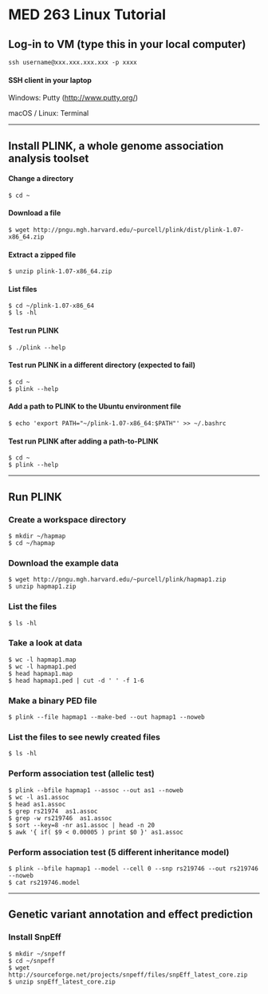 
# MED 263 Linux Tutorial



## Log-in to VM (type this in your local computer)
    ssh username@xxx.xxx.xxx.xxx -p xxxx 

<!---
#### vCloud Automation Center (vCAC)
https://idash-hpc-vcacv.ucsd.edu/shell-ui-app/org/idash
-->

#### SSH client in your laptop
Windows: Putty (http://www.putty.org/)

macOS / Linux: Terminal


---
## Install PLINK, a whole genome association analysis toolset
#### Change a directory
```Shell
$ cd ~ 
```
#### Download a file 
```Shell
$ wget http://pngu.mgh.harvard.edu/~purcell/plink/dist/plink-1.07-x86_64.zip
```

#### Extract a zipped file
```Shell
$ unzip plink-1.07-x86_64.zip
```

#### List files
```Shell
$ cd ~/plink-1.07-x86_64
$ ls -hl
```

#### Test run PLINK 
```Shell
$ ./plink --help 
```

#### Test run PLINK in a different directory (expected to fail)
```Shell
$ cd ~
$ plink --help 
```

#### Add a path to PLINK to the Ubuntu environment file
```Shell
$ echo 'export PATH="~/plink-1.07-x86_64:$PATH"' >> ~/.bashrc 
```

#### Test run PLINK after adding a path-to-PLINK
```Shell
$ cd ~
$ plink --help 
```





---

## Run PLINK

### Create a workspace directory
```Shell
$ mkdir ~/hapmap
$ cd ~/hapmap
```

### Download the example data
```Shell
$ wget http://pngu.mgh.harvard.edu/~purcell/plink/hapmap1.zip
$ unzip hapmap1.zip
```

### List the files
```Shell
$ ls -hl
```

### Take a look at data
```Shell
$ wc -l hapmap1.map
$ wc -l hapmap1.ped
$ head hapmap1.map
$ head hapmap1.ped | cut -d ' ' -f 1-6
```

### Make a binary PED file
```Shell
$ plink --file hapmap1 --make-bed --out hapmap1 --noweb
```

### List the files to see newly created files
```Shell
$ ls -hl
```

### Perform association test (allelic test)
```Shell
$ plink --bfile hapmap1 --assoc --out as1 --noweb
$ wc -l as1.assoc
$ head as1.assoc
$ grep rs21974  as1.assoc
$ grep -w rs219746  as1.assoc
$ sort --key=8 -nr as1.assoc | head -n 20
$ awk '{ if( $9 < 0.00005 ) print $0 }' as1.assoc 
```
### Perform association test (5 different inheritance model)
```Shell
$ plink --bfile hapmap1 --model --cell 0 --snp rs219746 --out rs219746 --noweb 
$ cat rs219746.model
```


---
## Genetic variant annotation and effect prediction 

### Install SnpEff
```ShellSession
$ mkdir ~/snpeff
$ cd ~/snpeff
$ wget http://sourceforge.net/projects/snpeff/files/snpEff_latest_core.zip
$ unzip snpEff_latest_core.zip
```

